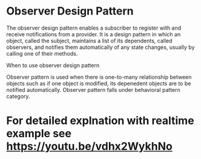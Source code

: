 # Observer Design Pattern
The observer design pattern enables a subscriber to register with and receive notifications from a provider. 
It is a design pattern in which an object, called the subject, maintains a list of its dependents, called observers, and notifies them automatically of any state changes, usually by calling one of their methods. 

When to use observer design pattern

Observer pattern is used when there is one-to-many relationship between objects such as if one object is modified, its depenedent objects are to be notified automatically. Observer pattern falls under behavioral pattern category.

# For detailed explnation with realtime example see https://youtu.be/vdhx2WykhNo
